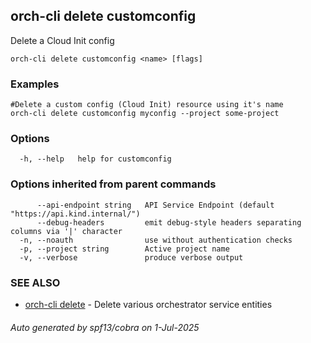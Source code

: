 ## orch-cli delete customconfig

Delete a Cloud Init config

```
orch-cli delete customconfig <name> [flags]
```

### Examples

```
#Delete a custom config (Cloud Init) resource using it's name
orch-cli delete customconfig myconfig --project some-project
```

### Options

```
  -h, --help   help for customconfig
```

### Options inherited from parent commands

```
      --api-endpoint string   API Service Endpoint (default "https://api.kind.internal/")
      --debug-headers         emit debug-style headers separating columns via '|' character
  -n, --noauth                use without authentication checks
  -p, --project string        Active project name
  -v, --verbose               produce verbose output
```

### SEE ALSO

* [orch-cli delete](orch-cli_delete.md)	 - Delete various orchestrator service entities

###### Auto generated by spf13/cobra on 1-Jul-2025

